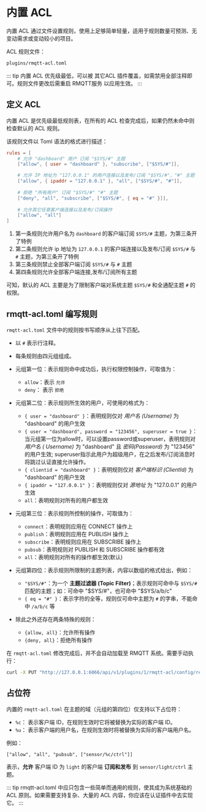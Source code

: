 # 内置 ACL

内置 ACL 通过文件设置规则，使用上足够简单轻量，适用于规则数量可预测、无变动需求或变动较小的项目。

ACL 规则文件：

```bash
plugins/rmqtt-acl.toml
```

::: tip 内置 ACL 优先级最低，可以被 其它ACL 插件覆盖，如需禁用全部注释即可。规则文件更改后需重启 RMQTT服务 以应用生效。
:::

## 定义 ACL

内置 ACL 是优先级最低规则表，在所有的 ACL 检查完成后，如果仍然未命中则检查默认的 ACL 规则。

该规则文件以 Toml 语法的格式进行描述：

```toml
rules = [
    # 允许 "dashboard" 用户 订阅 "$SYS/#" 主题
    ["allow", { user = "dashboard" }, "subscribe", ["$SYS/#"]],

    # 允许 IP 地址为 "127.0.0.1" 的用户连接以及发布/订阅 "$SYS/#"，"#" 主题
    ["allow", { ipaddr = "127.0.0.1" }, "all", ["$SYS/#", "#"]],
    
    # 拒绝 "所有用户" 订阅 "$SYS/#" "#" 主题
    ["deny", "all", "subscribe", ["$SYS/#", { eq = "#" }]],
    
    # 允许其它任意客户端连接以及发布/订阅操作
    ["allow", "all"]
]
```

1. 第一条规则允许用户名为 `dashboard` 的客户端订阅 `$SYS/#` 主题，为第三条开了特例
2. 第二条规则允许 ip 地址为 `127.0.0.1` 的客户端连接以及发布/订阅 `$SYS/#` 与 `#` 主题，为第三条开了特例
3. 第三条规则禁止全部客户端订阅 `$SYS/#` 与 `#` 主题
4. 第四条规则允许全部客户端连接,发布/订阅所有主题

可知，默认的 ACL 主要是为了限制客户端对系统主题 `$SYS/#` 和全通配主题 `#` 的权限。

## rmqtt-acl.toml 编写规则

`rmqtt-acl.toml` 文件中的规则按书写顺序从上往下匹配。

- 以 `#` 表示行注释。
- 每条规则由四元组组成。
- 元组第一位：表示规则命中成功后，执行权限控制操作，可取值为：
    * `allow`：表示 `允许`
    * `deny`： 表示 `拒绝`

- 元组第二位：表示规则所生效的用户，可使用的格式为：
    * `{ user = "dashboard" }`：表明规则仅对 *用户名 (Username)* 为 "dashboard" 的用户生效
    * `{ user = "dashboard", password = "123456", superuser = true }`：当元组第一位为allow时，可以设置password或superuser，表明规则对 *用户名 (
      Username)* 为 "dashboard" 且 *密码(Password)* 为 "123456" 的用户生效; superuser指示此用户为超级用户，在之后发布/订阅消息时将跳过认证直接允许操作。
    * `{ clientid = "dashboard" }`：表明规则仅对 *客户端标识 (ClientId)* 为 "dashboard" 的用户生效
    * `{ ipaddr = "127.0.0.1" }`：表明规则仅对 *源地址* 为 "127.0.0.1" 的用户生效
    * `all`：表明规则对所有的用户都生效

- 元组第三位：表示规则所控制的操作，可取值为：
    * `connect`：表明规则应用在 CONNECT 操作上
    * `publish`：表明规则应用在 PUBLISH 操作上
    * `subscribe`：表明规则应用在 SUBSCRIBE 操作上
    * `pubsub`：表明规则对 PUBLISH 和 SUBSCRIBE 操作都有效
    * `all`：表明规则对所有的操作都生效(默认)

- 元组第四位：表示规则所限制的主题列表，内容以数组的格式给出，例如：
    * `"$SYS/#"`：为一个 **主题过滤器 (Topic Filter)**；表示规则可命中与 `$SYS/#` 匹配的主题；如：可命中 "$SYS/#"，也可命中 "$SYS/a/b/c"
    * `{ eq = "#" }`：表示字符的全等，规则仅可命中主题为 `#` 的字串，不能命中 `/a/b/c` 等

- 除此之外还存在两条特殊的规则：
    - `{allow, all}`：允许所有操作
    - `{deny, all}`：拒绝所有操作

在 `rmqtt-acl.toml` 修改完成后，并不会自动加载至 RMQTT 系统。需要手动执行：

```bash
curl -X PUT "http://127.0.0.1:6066/api/v1/plugins/1/rmqtt-acl/config/reload"
```

## 占位符

内置的 `rmqtt-acl.toml` 在主题的域（元组的第四位）仅支持以下占位符：

- `%c`： 表示客户端 ID，在规则生效时它将被替换为实际的客户端 ID。
- `%u`： 表示客户端的用户名，在规则生效时将被替换为实际的客户端用户名。

例如：

```
["allow", "all", "pubsub", ["sensor/%c/ctrl"]]
```

表示，**允许** 客户端 ID 为 `light` 的客户端 **订阅和发布** 到 `sensor/light/ctrl` 主题。

::: tip rmqtt-acl.toml 中应只包含一些简单而通用的规则，使其成为系统基础的 ACL 原则。如果需要支持复杂、大量的 ACL 内容，你应该在认证插件中去实现它。
:::